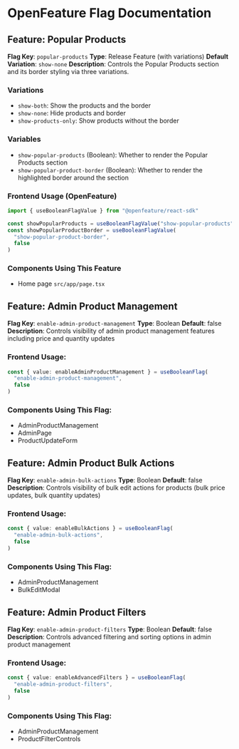 # OpenFeature Flag Documentation

## Feature: Popular Products

**Flag Key**: `popular-products`
**Type**: Release Feature (with variations)
**Default Variation**: `show-none`
**Description**: Controls the Popular Products section and its border styling via three variations.

### Variations

- `show-both`: Show the products and the border
- `show-none`: Hide products and border
- `show-products-only`: Show products without the border

### Variables

- `show-popular-products` (Boolean): Whether to render the Popular Products section
- `show-popular-product-border` (Boolean): Whether to render the highlighted border around the section

### Frontend Usage (OpenFeature)

```typescript
import { useBooleanFlagValue } from "@openfeature/react-sdk"

const showPopularProducts = useBooleanFlagValue("show-popular-products", false)
const showPopularProductBorder = useBooleanFlagValue(
  "show-popular-product-border",
  false
)
```

### Components Using This Feature

- Home page `src/app/page.tsx`

## Feature: Admin Product Management

**Flag Key**: `enable-admin-product-management`
**Type**: Boolean
**Default**: false
**Description**: Controls visibility of admin product management features including price and quantity updates

### Frontend Usage:

```typescript
const { value: enableAdminProductManagement } = useBooleanFlag(
  "enable-admin-product-management",
  false
)
```

### Components Using This Flag:

- AdminProductManagement
- AdminPage
- ProductUpdateForm

## Feature: Admin Product Bulk Actions

**Flag Key**: `enable-admin-bulk-actions`
**Type**: Boolean
**Default**: false
**Description**: Controls visibility of bulk edit actions for products (bulk price updates, bulk quantity updates)

### Frontend Usage:

```typescript
const { value: enableBulkActions } = useBooleanFlag(
  "enable-admin-bulk-actions",
  false
)
```

### Components Using This Flag:

- AdminProductManagement
- BulkEditModal

## Feature: Admin Product Filters

**Flag Key**: `enable-admin-product-filters`
**Type**: Boolean
**Default**: false
**Description**: Controls advanced filtering and sorting options in admin product management

### Frontend Usage:

```typescript
const { value: enableAdvancedFilters } = useBooleanFlag(
  "enable-admin-product-filters",
  false
)
```

### Components Using This Flag:

- AdminProductManagement
- ProductFilterControls
